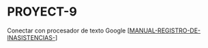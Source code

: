 # PROYECT-9
Conectar con procesador de texto Google
[[MANUAL-REGISTRO-DE-INASISTENCIAS-](https://docs.google.com/document/d/1ONs4f-fhv0ucLBab_9wkAdGJWe3EfB-Px2n9miWSZCE/edit?usp=sharing)]
